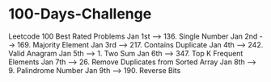 # 100-Days-Challenge
Leetcode 100 Best Rated Problems
Jan 1st --> 136. Single Number
Jan 2nd --> 169. Majority Element
Jan 3rd --> 217. Contains Duplicate
Jan 4th --> 242. Valid Anagram
Jan 5th --> 1. Two Sum
Jan 6th --> 347. Top K Frequent Elements
Jan 7th --> 26. Remove Duplicates from Sorted Array
Jan 8th --> 9. Palindrome Number
Jan 9th --> 190. Reverse Bits


